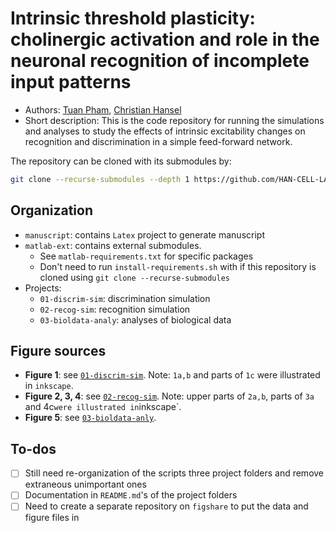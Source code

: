 # Intrinsic threshold plasticity: cholinergic activation and role in the neuronal recognition of incomplete input patterns

- Authors: [Tuan Pham](https://github.com/tuanpham96), [Christian Hansel](http://www.hansellab-uchicago.com/)
- Short description: This is the code repository for running the simulations and analyses to study the effects of intrinsic excitability changes on recognition and discrimination in a simple feed-forward network.

The repository can be cloned with its submodules by:

``` bash
git clone --recurse-submodules --depth 1 https://github.com/HAN-CELL-LAB/PhamHansel-intrinsic-exc-2022
```

## Organization

- `manuscript`: contains `Latex` project to generate manuscript
- `matlab-ext`: contains external submodules.
  - See `matlab-requirements.txt` for specific packages
  - Don't need to run `install-requirements.sh` with if this repository is cloned using `git clone --recurse-submodules`
- Projects:
  - `01-discrim-sim`: discrimination simulation
  - `02-recog-sim`: recognition simulation
  - `03-bioldata-analy`: analyses of biological data

## Figure sources

- **Figure 1**: see [`01-discrim-sim`](01-discrim-sim/README.md). Note: `1a,b` and parts of `1c` were illustrated in `inkscape`.
- **Figure 2, 3, 4**: see [`02-recog-sim`](02-recog-sim/README.md). Note: upper parts of `2a,b`, parts of `3a` and 4c` were illustrated in `inkscape`.
- **Figure 5**: see [`03-bioldata-anly`](03-bioldata-anly/README.md).

## To-dos

- [ ] Still need re-organization of the scripts three project folders and remove extraneous unimportant ones
- [ ] Documentation in `README.md`'s of the project folders
- [ ] Need to create a separate repository on `figshare` to put the data and figure files in
